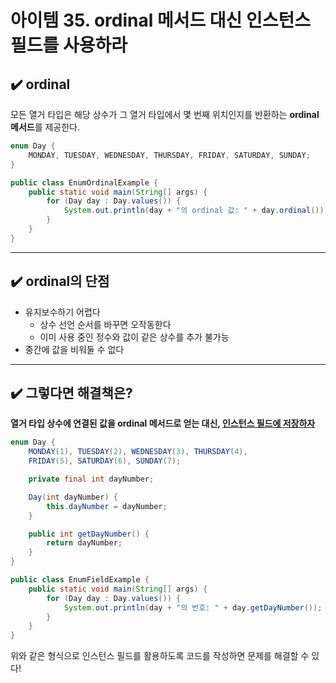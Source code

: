 # 아이템 35. ordinal 메서드 대신 인스턴스 필드를 사용하라

## ️✔️ ordinal

모든 열거 타입은 해당 상수가 그 열거 타입에서 몇 번째 위치인지를 반환하는 **ordinal 메서드**를 제공한다.

```java
enum Day {
    MONDAY, TUESDAY, WEDNESDAY, THURSDAY, FRIDAY, SATURDAY, SUNDAY;
}

public class EnumOrdinalExample {
    public static void main(String[] args) {
        for (Day day : Day.values()) {
            System.out.println(day + "의 ordinal 값: " + day.ordinal());
        }
    }
}
```

<hr>

## ✔️ ordinal의 단점

- 유지보수하기 어렵다
  - 상수 선언 순서를 바꾸면 오작동한다
  - 이미 사용 중인 정수와 값이 같은 상수를 추가 불가능
- 중간에 값을 비워둘 수 없다

<hr>

## ✔️ 그렇다면 해결책은?

**열거 타입 상수에 연결된 값을 ordinal 메서드로 얻는 대신, <u>인스턴스 필드에 저장하자</u>**

```java
enum Day {
    MONDAY(1), TUESDAY(2), WEDNESDAY(3), THURSDAY(4),
    FRIDAY(5), SATURDAY(6), SUNDAY(7);

    private final int dayNumber;

    Day(int dayNumber) {
        this.dayNumber = dayNumber;
    }

    public int getDayNumber() {
        return dayNumber;
    }
}

public class EnumFieldExample {
    public static void main(String[] args) {
        for (Day day : Day.values()) {
            System.out.println(day + "의 번호: " + day.getDayNumber());
        }
    }
}
```

위와 같은 형식으로 인스턴스 필드를 활용하도록 코드를 작성하면 문제를 해결할 수 있다! 